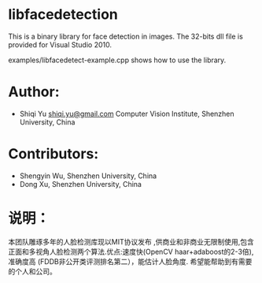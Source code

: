 # libfacedetection
This is a binary library for face detection in images. 
The 32-bits dll file is provided for Visual Studio 2010.

examples/libfacedetect-example.cpp shows how to use the library.

Author:
=========
* Shiqi Yu <shiqi.yu@gmail.com> Computer Vision Institute, Shenzhen University, China

Contributors:
=========
* Shengyin Wu, Shenzhen University, China
* Dong Xu, Shenzhen University, China

说明：
=========
本团队雕琢多年的人脸检测库现以MIT协议发布 ,供商业和非商业无限制使用,包含正面和多视角人脸检测两个算法.优点:速度快(OpenCV haar+adaboost的2-3倍), 准确度高 (FDDB非公开类评测排名第二），能估计人脸角度. 希望能帮助到有需要的个人和公司。
